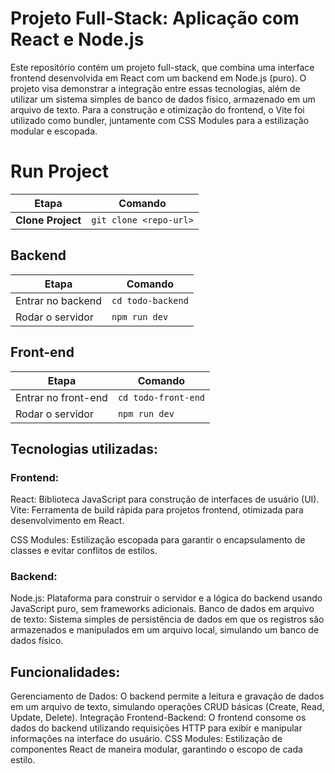 # Projeto Full-Stack: Aplicação com React e Node.js

Este repositório contém um projeto full-stack, que combina uma interface frontend desenvolvida em React com um backend em Node.js (puro). O projeto visa demonstrar a integração entre essas tecnologias, além de utilizar um sistema simples de banco de dados físico, armazenado em um arquivo de texto. Para a construção e otimização do frontend, o Vite foi utilizado como bundler, juntamente com CSS Modules para a estilização modular e escopada.

# Run Project

| Etapa             | Comando                |
| ----------------- | ---------------------- |
| **Clone Project** | `git clone <repo-url>` |

## Backend

| Etapa             | Comando           |
| ----------------- | ----------------- |
| Entrar no backend | `cd todo-backend` |
| Rodar o servidor  | `npm run dev`     |

## Front-end

| Etapa               | Comando             |
| ------------------- | ------------------- |
| Entrar no front-end | `cd todo-front-end` |
| Rodar o servidor    | `npm run dev`       |

## Tecnologias utilizadas:

### Frontend:

React: Biblioteca JavaScript para construção de interfaces de usuário (UI).
Vite: Ferramenta de build rápida para projetos frontend, otimizada para desenvolvimento em React.

CSS Modules: Estilização escopada para garantir o encapsulamento de classes e evitar conflitos de estilos.

### Backend:

Node.js: Plataforma para construir o servidor e a lógica do backend usando JavaScript puro, sem frameworks adicionais.
Banco de dados em arquivo de texto: Sistema simples de persistência de dados em que os registros são armazenados e manipulados em um arquivo local, simulando um banco de dados
físico.

## Funcionalidades:

Gerenciamento de Dados: O backend permite a leitura e gravação de dados em um arquivo de texto, simulando operações CRUD básicas (Create, Read, Update, Delete).
Integração Frontend-Backend: O frontend consome os dados do backend utilizando requisições HTTP para exibir e manipular informações na interface do usuário.
CSS Modules: Estilização de componentes React de maneira modular, garantindo o escopo de cada estilo.
